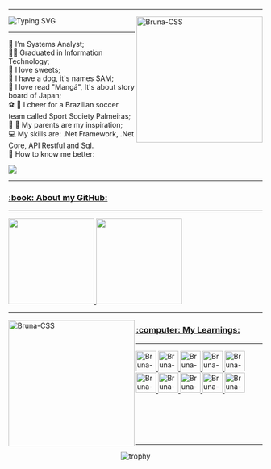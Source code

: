 <hr>
<div align="center"> 
  <div align="left">
    
  ![Typing SVG](https://readme-typing-svg.demolab.com/?font=Fira+Code&size=24&duration=6000&pause=2000&color=E60000&width=435&lines=Hello,+My+name's+Bruna!;Nice+to+meet+you!)
  <img align="right" height="250em" width="250em" alt="Bruna-CSS" src="https://github.com/brunafreit4s/brunafreit4s/assets/32462617/0a5f85ea-7462-45f1-aad0-830e9ac0f401"> 
  </div>  
</div>
<hr>

:woman: I’m Systems Analyst; <br/>
:woman_student: Graduated in Information Technology; <br/>
:cake: I love sweets; <br/>
:dog: I have a dog, it's names SAM; <br/>
:green_book: I love read "Mangá", It's about story board of Japan; <br/>
:soccer: :green_heart: I cheer for a Brazilian soccer team called Sport Society Palmeiras; <br/>
:older_woman: :older_man: My parents are my inspiration; <br/>
:computer: My skills are: .Net Framework, .Net Core, API Restful and Sql. <br/>
:speech_balloon: How to know me better:
<p><a href="https://www.linkedin.com/in/bruna-freitas-almeida-a14b01182/" target="_blank"><img src="https://img.shields.io/badge/-LinkedIn-%230077B5?style=for-the-badge&logo=linkedin&logoColor=white" target="_blank" /></p>

<hr>

<h3>:book: About my GitHub:</h3>
<hr>
<div align="left">
  <img height="170em" src="https://github-readme-stats.vercel.app/api?username=brunafreit4s&show_icons=true&theme=radical&include_all_commits=true&count_private=true"/>
  <img height="170em" src="https://github-readme-stats.vercel.app/api/top-langs/?username=brunafreit4s&layout=compact&langs_count=10&theme=radical"/>
</div> 


<div>
  <hr>
  <img align="left" height="250em" width="250em" alt="Bruna-CSS" height="40" width="40" src="https://github.com/brunafreit4s/brunafreit4s/assets/32462617/eb6d2891-a0ff-4115-8543-ce5cc8f378eb"> 
  <h3>:computer: My Learnings:</h3>
  <hr>
  <a href="https://github.com/brunafreit4s">
    <img align="rigth" alt="Bruna-CSS" height="40" width="40" src="https://github.com/brunafreit4s/brunafreit4s/assets/32462617/ae87ca4b-b06a-46bc-a5e6-b44b7e5607d6">  
    <img align="rigth" alt="Bruna-CSS" height="40" width="40" src="https://github.com/brunafreit4s/brunafreit4s/assets/32462617/0036be34-1d3a-4aa7-beef-4bc47afe6d56">  
    <img align="rigth" alt="Bruna-Bootstrap" height="40" width="40" src="https://img.icons8.com/color/452/bootstrap.png">  
    <img align="rigth" alt="Bruna-Js" height="40" width="40" src="https://img.icons8.com/color/48/000000/javascript--v1.png">  
    <img align="rigth" alt="Bruna-JQuery" height="40" width="40" src="https://icon-library.com/images/jquery-icon-png/jquery-icon-png-28.jpg">    
    <img align="rigth" alt="Bruna-Csharp" height="40" width="40" src="https://github.com/brunafreit4s/brunafreit4s/assets/32462617/62ad8f87-d92b-47b1-b3cb-4f7282b9f061">  
    <img align="rigth" alt="Bruna-Python" height="40" width="40" src="https://img.icons8.com/color/48/000000/python--v1.png">
    <img align="rigth" alt="Bruna-MySql" height="40" width="40" src="https://github.com/brunafreit4s/brunafreit4s/assets/32462617/e83ef4ce-d1ff-4b80-90f8-801236299fca">
    <img align="rigth" alt="Bruna-Sql" height="40" width="40" src="https://img.icons8.com/color/48/000000/microsoft-sql-server.png">    
    <img align="rigth" alt="Bruna-Git" height="40" width="40" src="https://img.icons8.com/color/48/000000/git.png">
  </a>
</div>

<br/>
<br/>
<br/>
<br/>
<br/>

<div align="center"> 
  <hr/>
  
  ![trophy](https://github-profile-trophy.vercel.app/?username=brunafreit4s&theme=radical)
</div
